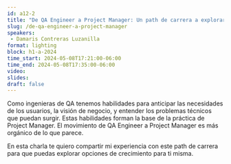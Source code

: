 ```yaml
---
id: a12-2
title: "De QA Engineer a Project Manager: Un path de carrera a explorar"
slug: /de-qa-engineer-a-project-manager
speakers:
 - Damaris Contreras Luzanilla
format: lighting
block: h1-a-2024
time_start: 2024-05-08T17:21:00-06:00
time_end: 2024-05-08T17:35:00-06:00
video:
slides:
draft: false
---
```


Como ingenieras de QA tenemos habilidades para anticipar las necesidades de los usuarios, la visión de negocio, y entender los problemas técnicos que puedan surgir. Estas habilidades forman la base de la práctica de Project Manager. El movimiento de QA Engineer a Project Manager es más orgánico de lo que parece.

En esta charla te quiero compartir mi experiencia con este path de carrera para que puedas explorar opciones de crecimiento para ti misma.